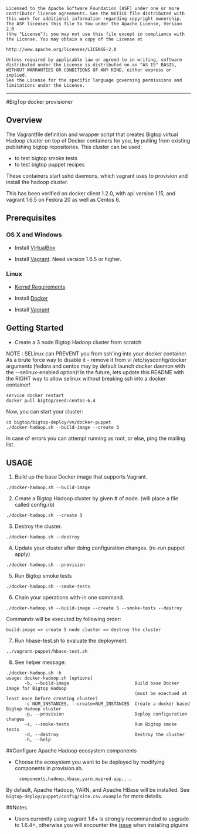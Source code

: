     Licensed to the Apache Software Foundation (ASF) under one or more
    contributor license agreements. See the NOTICE file distributed with
    this work for additional information regarding copyright ownership.
    The ASF licenses this file to You under the Apache License, Version 2.0
    (the "License"); you may not use this file except in compliance with
    the License. You may obtain a copy of the License at

    http://www.apache.org/licenses/LICENSE-2.0

    Unless required by applicable law or agreed to in writing, software
    distributed under the License is distributed on an "AS IS" BASIS,
    WITHOUT WARRANTIES OR CONDITIONS OF ANY KIND, either express or implied.
    See the License for the specific language governing permissions and
    limitations under the License.

------------------------------------------------------------------------------------------------------------------------------------------------------

#BigTop docker provisioner

## Overview

The Vagrantfile definition and wrapper script that creates Bigtop virtual Hadoop cluster on top of Docker containers for you, by pulling from existing publishing bigtop repositories.
This cluster can be used:

- to test bigtop smoke tests
- to test bigtop puppet recipes

These containers start sshd daemons, which vagrant uses to provision and install the hadoop cluster.

This has been verified on docker client 1.2.0, with api version 1.15, and vagrant 1.6.5 on Fedora 20 as well as Centos 6.

## Prerequisites

### OS X and Windows

* Install [VirtualBox](https://www.virtualbox.org/wiki/Downloads)

* Install [Vagrant](http://www.vagrantup.com/downloads.html). Need version 1.6.5 or higher.

### Linux

* [Kernel Requirements](http://docker.readthedocs.org/en/v0.5.3/installation/kernel/)

* Install [Docker](https://docs.docker.com/installation/)

* Install [Vagrant](http://www.vagrantup.com/downloads.html)

## Getting Started

* Create a 3 node Bigtop Hadoop cluster from scratch

NOTE : SELinux can PREVENT you from ssh'ing into your docker container.
As a brute force way to disable it  - remove it from vi /etc/sysconfig/docker arguments
(fedora and centos may by default launch docker daemon with the --selinux-enabled option)!
In the future, lets update this README with the RIGHT way to allow selinux without breaking 
ssh into a docker container!

```
service docker restart
docker pull bigtop/seed:centos-6.4
```

Now, you can start your cluster:

```
cd bigtop/bigtop-deploy/vm/docker-puppet
./docker-hadoop.sh --build-image --create 3
```
In case of errors you can attempt running as root, or else, ping the mailing list.

## USAGE

1) Build up the base Docker image that supports Vagrant.

```
./docker-hadoop.sh --build-image
```

2) Create a Bigtop Hadoop cluster by given # of node. (will place a file called config.rb)

```
./docker-hadoop.sh --create 3
```

3) Destroy the cluster.

```
./docker-hadoop.sh --destroy
```

4) Update your cluster after doing configuration changes. (re-run puppet apply)

```
./docker-hadoop.sh --provision
```

5) Run Bigtop smoke tests

```
./docker-hadoop.sh --smoke-tests
```

6) Chain your operations with-in one command.

```
./docker-hadoop.sh --build-image --create 5 --smoke-tests --destroy
```

Commands will be executed by following order:

```
build-image => create 5 node cluster => destroy the cluster
```

7) Run hbase-test.sh to evaluate the deployment.

```
../vagrant-puppet/hbase-test.sh
```

8) See helper message:

```
./docker-hadoop.sh -h
usage: docker-hadoop.sh [options]
       -b, --build-image                         Build base Docker image for Bigtop Hadoop
                                                 (must be exectued at least once before creating cluster)
       -c NUM_INSTANCES, --create=NUM_INSTANCES  Create a docker based Bigtop Hadoop cluster
       -p, --provision                           Deploy configuration changes
       -s, --smoke-tests                         Run Bigtop smoke tests
       -d, --destroy                             Destroy the cluster
       -h, --help

```

##Configure Apache Hadoop ecosystem components

* Choose the ecosystem you want to be deployed by modifying components in provision.sh.

```
     components,hadoop,hbase,yarn,mapred-app,...
```

By default, Apache Hadoop, YARN, and Apache HBase will be installed.
See `bigtop-deploy/puppet/config/site.csv.example` for more details.

##Notes

* Users currently using vagrant 1.6+ is strongly recommanded to upgrade to 1.6.4+, otherwise you will encounter the [issue](https://github.com/mitchellh/vagrant/issues/3769) when installing plguins
